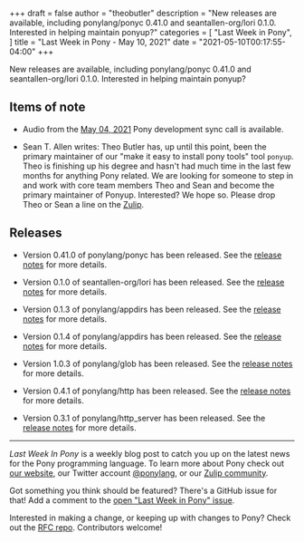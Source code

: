 +++
draft = false
author = "theobutler"
description = "New releases are available, including ponylang/ponyc 0.41.0 and seantallen-org/lori 0.1.0. Interested in helping maintain ponyup?"
categories = [
    "Last Week in Pony",
]
title = "Last Week in Pony - May 10, 2021"
date = "2021-05-10T00:17:55-04:00"
+++

New releases are available, including ponylang/ponyc 0.41.0 and seantallen-org/lori 0.1.0. Interested in helping maintain ponyup?
<!--more-->

## Items of note

- Audio from the [May 04, 2021](https://sync-recordings.ponylang.io/r/2021_05_04.m4a) Pony development sync call is available.

- Sean T. Allen writes: Theo Butler has, up until this point, been the primary maintainer of our "make it easy to install pony tools" tool `ponyup`. Theo is finishing up his degree and hasn't had much time in the last few months for anything Pony related. We are looking for someone to step in and work with core team members Theo and Sean and become the primary maintainer of Ponyup.
Interested? We hope so. Please drop Theo or Sean a line on the [Zulip](https://ponylang.zulipchat.com/#narrow/stream/192795-contribute-to.20Pony/topic/ponyup).

## Releases

- Version 0.41.0 of ponylang/ponyc has been released.
See the [release notes](https://github.com/ponylang/ponyc/releases/tag/0.41.0) for more details.

- Version 0.1.0 of seantallen-org/lori has been released.
See the [release notes](https://github.com/seantallen-org/lori/releases/tag/0.1.0) for more details.

- Version 0.1.3 of ponylang/appdirs has been released.
See the [release notes](https://github.com/ponylang/appdirs/releases/tag/0.1.3) for more details.

- Version 0.1.4 of ponylang/appdirs has been released.
See the [release notes](https://github.com/ponylang/appdirs/releases/tag/0.1.4) for more details.

- Version 1.0.3 of ponylang/glob has been released.
See the [release notes](https://github.com/ponylang/glob/releases/tag/1.0.3) for more details.

- Version 0.4.1 of ponylang/http has been released.
See the [release notes](https://github.com/ponylang/http/releases/tag/0.4.1) for more details.

- Version 0.3.1 of ponylang/http_server has been released.
See the [release notes](https://github.com/ponylang/http_server/releases/tag/0.3.1) for more details.

---

_Last Week In Pony_ is a weekly blog post to catch you up on the latest news for the Pony programming language. To learn more about Pony check out [our website](https://ponylang.io), our Twitter account [@ponylang](https://twitter.com/ponylang), or our [Zulip community](https://ponylang.zulipchat.com).

Got something you think should be featured? There's a GitHub issue for that! Add a comment to the [open "Last Week in Pony" issue](https://github.com/ponylang/ponylang.github.io/issues?q=is%3Aissue+is%3Aopen+label%3Alast-week-in-pony).

Interested in making a change, or keeping up with changes to Pony? Check out the [RFC repo](https://github.com/ponylang/rfcs). Contributors welcome!
